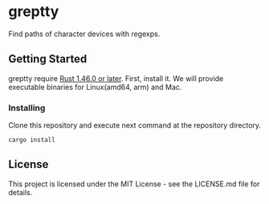 # greptty

Find paths of character devices with regexps.

## Getting Started

greptty require [Rust 1.46.0 or later](https://www.rust-lang.org/tools/install). First, install it.
We will provide executable binaries for Linux(amd64, arm) and Mac.

### Installing
Clone this repository and execute next command at the repository directory.
```shell
cargo install
```

## License
This project is licensed under the MIT License - see the LICENSE.md file for details.
